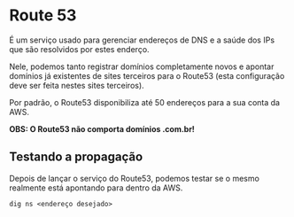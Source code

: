 # Route 53

É um serviço usado para gerenciar endereços de DNS e a saúde 
dos IPs que são resolvidos por estes enderço.

Nele, podemos tanto registrar domínios completamente novos
e apontar domínios já existentes de sites terceiros para o
Route53 (esta configuração deve ser feita nestes sites
terceiros).

Por padrão, o Route53 disponibiliza até 50 endereços para a
sua conta da AWS.

**OBS: O Route53 não comporta domínios .com.br!**

## Testando a propagação

Depois de lançar o serviço do Route53, podemos testar se o
mesmo realmente está apontando para dentro da AWS.

	dig ns <endereço desejado>
